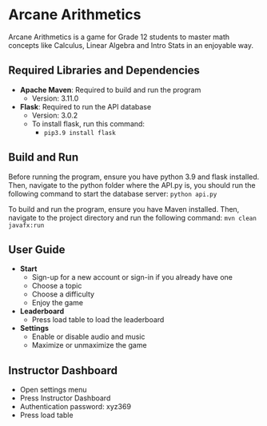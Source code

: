 # Arcane Arithmetics
Arcane Arithmetics is a game for Grade 12 students to master math concepts like Calculus, Linear Algebra and Intro Stats in an enjoyable way.
## Required Libraries and Dependencies
- **Apache Maven**: Required to build and run the program
  - Version: 3.11.0
- **Flask**: Required to run the API database
  - Version: 3.0.2
  - To install flask, run this command:
    - ```pip3.9 install flask```
## Build and Run
Before running the program, ensure you have python 3.9 and flask installed. Then, navigate to the python folder where the API.py is, you should run the following command to start the database server:
```python api.py```

To build and run the program, ensure you have Maven installed. Then, navigate to the project directory and run the following command: 
```mvn clean javafx:run```

## User Guide
- **Start**
  - Sign-up for a new account or sign-in if you already have one
  - Choose a topic
  - Choose a difficulty
  - Enjoy the game
- **Leaderboard**
  - Press load table to load the leaderboard
- **Settings**
  - Enable or disable audio and music
  - Maximize or unmaximize the game

## Instructor Dashboard

- Open settings menu
- Press Instructor Dashboard
- Authentication password: xyz369
- Press load table